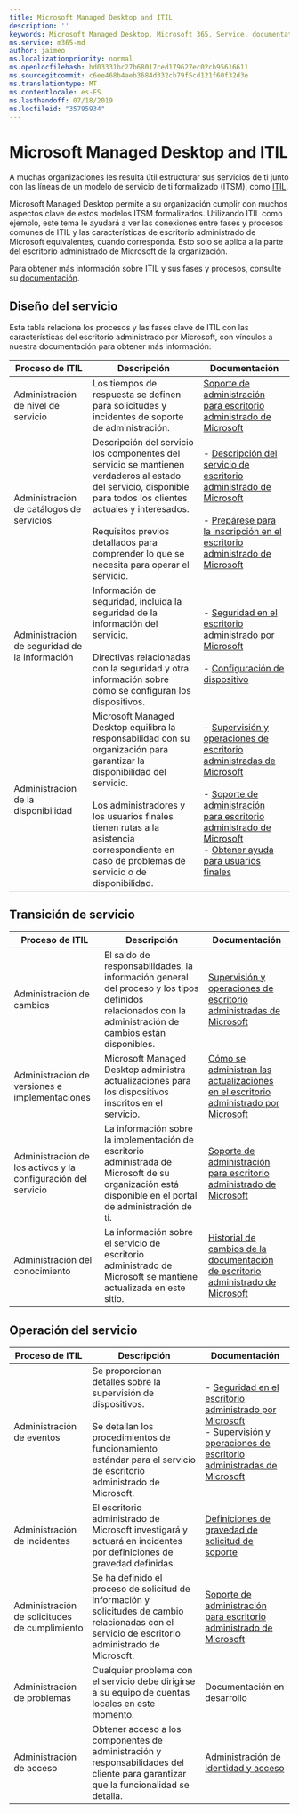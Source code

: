 ```yaml
---
title: Microsoft Managed Desktop and ITIL
description: ''
keywords: Microsoft Managed Desktop, Microsoft 365, Service, documentation, ITISM
ms.service: m365-md
author: jaimeo
ms.localizationpriority: normal
ms.openlocfilehash: bd03331bc27b68017ced179627ec02cb95616611
ms.sourcegitcommit: c6ee468b4aeb3684d332cb79f5cd121f60f32d3e
ms.translationtype: MT
ms.contentlocale: es-ES
ms.lasthandoff: 07/18/2019
ms.locfileid: "35795934"
---
```

# <a name="microsoft-managed-desktop-and-itil"></a>Microsoft Managed Desktop and ITIL

A muchas organizaciones les resulta útil estructurar sus servicios de ti junto con las líneas de un modelo de servicio de ti formalizado (ITSM), como [ITIL](https://www.axelos.com/best-practice-solutions/itil). 

Microsoft Managed Desktop permite a su organización cumplir con muchos aspectos clave de estos modelos ITSM formalizados. Utilizando ITIL como ejemplo, este tema le ayudará a ver las conexiones entre fases y procesos comunes de ITIL y las características de escritorio administrado de Microsoft equivalentes, cuando corresponda. Esto solo se aplica a la parte del escritorio administrado de Microsoft de la organización.

Para obtener más información sobre ITIL y sus fases y procesos, consulte su [documentación](https://www.axelos.com/best-practice-solutions/itil).


## <a name="service-design"></a>Diseño del servicio

Esta tabla relaciona los procesos y las fases clave de ITIL con las características del escritorio administrado por Microsoft, con vínculos a nuestra documentación para obtener más información:



|Proceso de ITIL |Descripción  |Documentación |
|---------|---------|---------|
|Administración de nivel de servicio     | Los tiempos de respuesta se definen para solicitudes y incidentes de soporte de administración.  |  [Soporte de administración para escritorio administrado de Microsoft](working-with-managed-desktop/admin-support.md)  |
|Administración de catálogos de servicios     | Descripción del servicio los componentes del servicio se mantienen verdaderos al estado del servicio, disponible para todos los clientes actuales y interesados.<br><br>Requisitos previos detallados para comprender lo que se necesita para operar el servicio.  | - [Descripción del servicio de escritorio administrado de Microsoft](service-description/index.md)<br><br>- [Prepárese para la inscripción en el escritorio administrado de Microsoft](get-ready/index.md)  |
|Administración de seguridad de la información     | Información de seguridad, incluida la seguridad de la información del servicio.<br><br> Directivas relacionadas con la seguridad y otra información sobre cómo se configuran los dispositivos.   | - [Seguridad en el escritorio administrado por Microsoft](service-description/security.md)<br><br>- [Configuración de dispositivo](service-description/device-policies.md)  |
|Administración de la disponibilidad     |  Microsoft Managed Desktop equilibra la responsabilidad con su organización para garantizar la disponibilidad del servicio.<br><br>Los administradores y los usuarios finales tienen rutas a la asistencia correspondiente en caso de problemas de servicio o de disponibilidad. | - [Supervisión y operaciones de escritorio administradas de Microsoft](service-description/operations-and-monitoring.md)<br><br>- [Soporte de administración para escritorio administrado de Microsoft](working-with-managed-desktop/admin-support.md)<br>- [Obtener ayuda para usuarios finales](working-with-managed-desktop/end-user-support.md)  |



## <a name="service-transition"></a>Transición de servicio


|Proceso de ITIL |Descripción  |Documentación |
|---------|---------|---------|
|Administración de cambios     | El saldo de responsabilidades, la información general del proceso y los tipos definidos relacionados con la administración de cambios están disponibles.  | [Supervisión y operaciones de escritorio administradas de Microsoft](service-description/operations-and-monitoring.md#change-management) |
|Administración de versiones e implementaciones     |  Microsoft Managed Desktop administra actualizaciones para los dispositivos inscritos en el servicio.  | [Cómo se administran las actualizaciones en el escritorio administrado por Microsoft](service-description/updates.md)        |
|Administración de los activos y la configuración del servicio     | La información sobre la implementación de escritorio administrada de Microsoft de su organización está disponible en el portal de administración de ti.  | [Soporte de administración para escritorio administrado de Microsoft](working-with-managed-desktop/admin-support.md) |
|Administración del conocimiento     | La información sobre el servicio de escritorio administrado de Microsoft se mantiene actualizada en este sitio.   | [Historial de cambios de la documentación de escritorio administrado de Microsoft](change-history-managed-desktop.md)        |



## <a name="service-operation"></a>Operación del servicio


|Proceso de ITIL |Descripción  |Documentación  |
|---------|---------|---------|
|Administración de eventos     |  Se proporcionan detalles sobre la supervisión de dispositivos.<br><br>Se detallan los procedimientos de funcionamiento estándar para el servicio de escritorio administrado de Microsoft. |  - [Seguridad en el escritorio administrado por Microsoft](service-description/security.md)<br>- [Supervisión y operaciones de escritorio administradas de Microsoft](service-description/operations-and-monitoring.md)       |
|Administración de incidentes  | El escritorio administrado de Microsoft investigará y actuará en incidentes por definiciones de gravedad definidas.  |  [Definiciones de gravedad de solicitud de soporte](working-with-managed-desktop/admin-support.md#support-request-severity-definitions)       |
|Administración de solicitudes de cumplimiento     |  Se ha definido el proceso de solicitud de información y solicitudes de cambio relacionadas con el servicio de escritorio administrado de Microsoft.         |[Soporte de administración para escritorio administrado de Microsoft](working-with-managed-desktop/admin-support.md)         |
|Administración de problemas     | Cualquier problema con el servicio debe dirigirse a su equipo de cuentas locales en este momento. | Documentación en desarrollo |
|Administración de acceso     | Obtener acceso a los componentes de administración y responsabilidades del cliente para garantizar que la funcionalidad se detalla.  | [Administración de identidad y acceso](service-description/security.md#identity-and-access-management)        |
